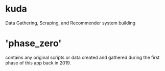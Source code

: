 # kuda
Data Gathering, Scraping, and Recommender system building

# 'phase_zero'
contains any original scripts or data created and gathered during the first phase of this app back in 2019.
